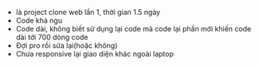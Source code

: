 - là project clone web lần 1, thời gian 1.5 ngày
- Code khá ngu
- Code dài, không biết sử dụng lại code mà code lại phần mới khiến code dài tới 700 dòng code
- Đợi pro rồi sửa lại(hoặc không)
- Chưa responsive lại giao diện khác ngoài laptop